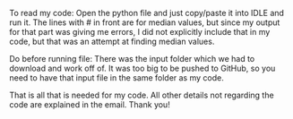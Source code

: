 To read my code: Open the python file and just copy/paste it into IDLE and run it.
The lines with # in front are for median values, but since my output for that part was giving me errors, I did not explicitly
include that in my code, but that was an attempt at finding median values.

Do before running file: There was the input folder which we had to download and work off of. It was too big to be pushed to GitHub,
so you need to have that input file in the same folder as my code.

That is all that is needed for my code. All other details not regarding the code are explained in the email. Thank you!
